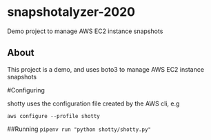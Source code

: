 # snapshotalyzer-2020
Demo project to manage AWS EC2 instance snapshots
## About

This project is a demo, and uses boto3 to manage AWS EC2 instance snapshots

#Configuring

shotty uses the configuration file created by the AWS cli, e.g

`aws configure --profile shotty`

##Running
`pipenv run "python shotty/shotty.py"`
